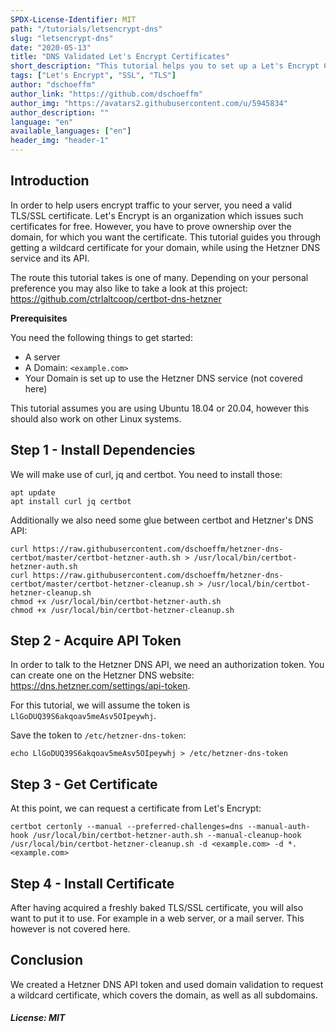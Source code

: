 ```yaml
---
SPDX-License-Identifier: MIT
path: "/tutorials/letsencrypt-dns"
slug: "letsencrypt-dns"
date: "2020-05-13"
title: "DNS Validated Let's Encrypt Certificates"
short_description: "This tutorial helps you to set up a Let's Encrypt Certificate using the Hetzner DNS service. It automates this task by using the DNS API."
tags: ["Let's Encrypt", "SSL", "TLS"]
author: "dschoeffm"
author_link: "https://github.com/dschoeffm"
author_img: "https://avatars2.githubusercontent.com/u/5945834"
author_description: ""
language: "en"
available_languages: ["en"]
header_img: "header-1"
---
```


## Introduction

In order to help users encrypt traffic to your server, you need a valid TLS/SSL certificate. Let's Encrypt is an organization which issues such certificates for free. However, you have to prove ownership over the domain, for which you want the certificate. This tutorial guides you through getting a wildcard certificate for your domain, while using the Hetzner DNS service and its API.

The route this tutorial takes is one of many.
Depending on your personal preference you may also like to take a look at this project:
<https://github.com/ctrlaltcoop/certbot-dns-hetzner>

**Prerequisites**

You need the following things to get started:

* A server
* A Domain: `<example.com>`
* Your Domain is set up to use the Hetzner DNS service (not covered here)

This tutorial assumes you are using Ubuntu 18.04 or 20.04, however this should also work on other Linux systems.

## Step 1 - Install Dependencies

We will make use of curl, jq and certbot. You need to install those:

```console
apt update
apt install curl jq certbot
```

Additionally we also need some glue between certbot and Hetzner's DNS API:

```console
curl https://raw.githubusercontent.com/dschoeffm/hetzner-dns-certbot/master/certbot-hetzner-auth.sh > /usr/local/bin/certbot-hetzner-auth.sh
curl https://raw.githubusercontent.com/dschoeffm/hetzner-dns-certbot/master/certbot-hetzner-cleanup.sh > /usr/local/bin/certbot-hetzner-cleanup.sh
chmod +x /usr/local/bin/certbot-hetzner-auth.sh
chmod +x /usr/local/bin/certbot-hetzner-cleanup.sh
```

## Step 2 - Acquire API Token

In order to talk to the Hetzner DNS API, we need an authorization token. You can create one on the Hetzner DNS website: <https://dns.hetzner.com/settings/api-token>.

For this tutorial, we will assume the token is `LlGoDUQ39S6akqoav5meAsv5OIpeywhj`.

Save the token to `/etc/hetzner-dns-token`:

```console
echo LlGoDUQ39S6akqoav5meAsv5OIpeywhj > /etc/hetzner-dns-token
```

## Step 3 - Get Certificate

At this point, we can request a certificate from Let's Encrypt:

```console
certbot certonly --manual --preferred-challenges=dns --manual-auth-hook /usr/local/bin/certbot-hetzner-auth.sh --manual-cleanup-hook /usr/local/bin/certbot-hetzner-cleanup.sh -d <example.com> -d *.<example.com>
```

## Step 4 - Install Certificate

After having acquired a freshly baked TLS/SSL certificate, you will also want to put it to use. For example in a web server, or a mail server. This however is not covered here.

## Conclusion

We created a Hetzner DNS API token and used domain validation to request a wildcard certificate, which covers the domain, as well as all subdomains.

##### License: MIT

<!--

Contributor's Certificate of Origin

By making a contribution to this project, I certify that:

(a) The contribution was created in whole or in part by me and I have
    the right to submit it under the license indicated in the file; or

(b) The contribution is based upon previous work that, to the best of my
    knowledge, is covered under an appropriate license and I have the
    right under that license to submit that work with modifications,
    whether created in whole or in part by me, under the same license
    (unless I am permitted to submit under a different license), as
    indicated in the file; or

(c) The contribution was provided directly to me by some other person
    who certified (a), (b) or (c) and I have not modified it.

(d) I understand and agree that this project and the contribution are
    public and that a record of the contribution (including all personal
    information I submit with it, including my sign-off) is maintained
    indefinitely and may be redistributed consistent with this project
    or the license(s) involved.

Signed-off-by: Dominik Schoeffmann, dominik_schoeffmann@posteo.net

-->

